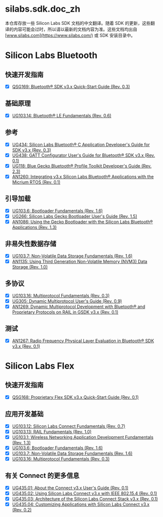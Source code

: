 # silabs.sdk.doc_zh

本仓库存放一些 Silicon Labs SDK 文档的中文翻译。随着 SDK 的更新，这些翻译的内容可能会过时，所以请以最新的文档内容为准。这些文档均出自 [www.silabs.com](https://www.silabs.com/) 或 SDK 安装目录中。

# Silicon Labs Bluetooth

## 快速开发指南

* [x] [QSG169: Bluetooth® SDK v3.x Quick-Start Guide (Rev. 0.3)](docs/QSG169%20Bluetooth%20SDK%20v3.x%20Quick-Start%20Guide.md)

## 基础原理

* [x] [UG103.14: Bluetooth® LE Fundamentals (Rev. 0.6)](docs/UG103.14%20Bluetooth%20LE%20Fundamentals.md)

## 参考

* [x] [UG434: Silicon Labs Bluetooth® C Application Developer's Guide for SDK v3.x (Rev. 0.3)](docs/UG434%20Silicon%20Labs%20Bluetooth%20C%20Application%20Developer's%20Guide%20for%20SDK%20v3.x.md)
* [x] [UG438: GATT Configurator User's Guide for Bluetooth® SDK v3.x (Rev. 0.1)](./docs/UG438%20GATT%20Configurator%20User's%20Guide%20for%20Bluetooth%20SDK%20v3.x.md)
* [x] [UG118: Blue Gecko Bluetooth® Profile Toolkit Developer's Guide (Rev. 2.3)](docs/UG118%20Blue%20Gecko%20Bluetooth%20Profile%20Toolkit%20Developer's%20Guide.md)
* [x] [AN1260: Integrating v3.x Silicon Labs Bluetooth® Applications with the Micrium RTOS (Rev. 0.1)](docs/AN1260%20Integrating%20v3.x%20Silicon%20Labs%20Bluetooth%20Applications%20with%20the%20Micrium%20RTOS.md)

## 引导加载

* [x] [UG103.6: Bootloader Fundamentals (Rev. 1.6)](./docs/UG103.6%20Bootloader%20Fundamentals.md)
* [x] [UG266: Silicon Labs Gecko Bootloader User's Guide (Rev. 1.5)](docs/UG266%20Silicon%20Labs%20Gecko%20Bootloader%20User's%20Guide.md)
* [x] [AN1086: Using the Gecko Bootloader with the Silicon Labs Bluetooth® Applications (Rev. 1.3)](docs/AN1086%20Using%20the%20Gecko%20Bootloader%20with%20the%20Silicon%20Labs%20Bluetooth%20Applications.md)

## 非易失性数据存储

* [x] [UG103.7: Non-Volatile Data Storage Fundamentals (Rev. 1.6)](docs/UG103.7%20Non-Volatile%20Data%20Storage%20Fundamentals.md)
* [x] [AN1135: Using Third Generation Non-Volatile Memory (NVM3) Data Storage (Rev. 1.0)](docs/AN1135%20Using%20Third%20Generation%20Non-Volatile%20Memory%20(NVM3)%20Data%20Storage.md)

## 多协议

* [x] [UG103.16: Multiprotocol Fundamentals (Rev. 0.3)](docs/UG103.16%20Multiprotocol%20Fundamentals.md)
* [x] [UG305: Dynamic Multiprotocol User's Guide (Rev. 0.9)](docs/UG305%20Dynamic%20Multiprotocol%20User's%20Guide.md)
* [x] [AN1269: Dynamic Multiprotocol Development with Bluetooth® and Proprietary Protocols on RAIL in GSDK v3.x (Rev. 0.1)](docs/AN1269%20Dynamic%20Multiprotocol%20Development%20with%20Bluetooth%20and%20Proprietary%20Protocols%20on%20RAIL%20in%20GSDK%20v3.x.md)

## 测试

* [x] [AN1267: Radio Frequency Physical Layer Evaluation in Bluetooth® SDK v3.x (Rev. 0.1)](docs/AN1267%20Radio%20Frequency%20Physical%20Layer%20Evaluation%20in%20Bluetooth%20SDK%20v3.x.md)

# Silicon Labs Flex

## 快速开发指南

* [x] [QSG168: Proprietary Flex SDK v3.x Quick-Start Guide (Rev. 0.1)](docs/QSG168%20Proprietary%20Flex%20SDK%20v3.x%20Quick-Start%20Guide.md)

## 应用开发基础

* [x] [UG103.12: Silicon Labs Connect Fundamentals (Rev. 0.7)](docs/UG103.12%20Silicon%20Labs%20Connect%20Fundamentals.md)
* [x] [UG103.13: RAIL Fundamentals (Rev. 1.0)](docs/UG103.13%20RAIL%20Fundamentals.md)
* [x] [UG103.1: Wireless Networking Application Development Fundamentals (Rev. 1.3)](docs/UG103.1%20Wireless%20Networking%20Application%20Development%20Fundamentals.md)
* [x] [UG103.6: Bootloader Fundamentals (Rev. 1.6)](./docs/UG103.6%20Bootloader%20Fundamentals.md)
* [x] [UG103.7: Non-Volatile Data Storage Fundamentals (Rev. 1.6)](docs/UG103.7%20Non-Volatile%20Data%20Storage%20Fundamentals.md)
* [x] [UG103.16: Multiprotocol Fundamentals (Rev. 0.3)](docs/UG103.16%20Multiprotocol%20Fundamentals.md)

## 有关 Connect 的更多信息

* [x] [UG435.01: About the Connect v3.x User's Guide (Rev. 0.1)](docs/UG435.01%20About%20the%20Connect%20v3.x%20User's%20Guide.md)
* [x] [UG435.02: Using Silicon Labs Connect v3.x with IEEE 802.15.4 (Rev. 0.1)](docs/UG435.02%20Using%20Silicon%20Labs%20Connect%20v3.x%20with%20IEEE%20802.15.4.md)
* [x] [UG435.03: Architecture of the Silicon Labs Connect Stack v3.x (Rev. 0.1)](docs/UG435.03%20Architecture%20of%20the%20Silicon%20Labs%20Connect%20Stack%20v3.x.md)
* [x] [UG435.04: Customizing Applications with Silicon Labs Connect v3.x (Rev. 0.2)](docs/UG435.04%20Customizing%20Applications%20with%20Silicon%20Labs%20Connect%20v3.x.md)